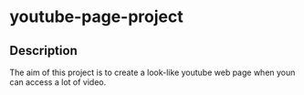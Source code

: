 # youtube-page-project
## Description
The aim of this project is to create a look-like youtube web page when youn can access a lot of video.
